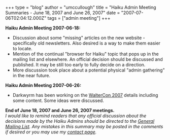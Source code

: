 +++
type = "blog"
author = "umccullough"
title = "Haiku Admin Meeting Summaries - June 18, 2007 and June 26, 2007"
date = "2007-07-06T02:04:12.000Z"
tags = ["admin meeting"]
+++

<p><b>Haiku Admin Meeting 2007-06-18:</b>
<ul>
<li>Discussion about some "missing" articles on the new website - specifically old newsletters. Also desired is a way to make them easier to locate.</li>
<li>Mention of the continual "browser for Haiku" topic that pops up in the mailing list and elsewhere. An official decision should be discussed and published. It may be still too early to fully decide on a direction.</li>
<li>More discussion took place about a potential physical "admin gathering" in the near future.</li>
</ul>
<p><b>Haiku Admin Meeting 2007-06-26:</b>
<ul>
<li>Darkwyrm has been working on the <a href="http://waltercon.haiku-os.org/">WalterCon 2007</a> details including some content. Some ideas were discussed.</li>
</ul>
<b>End of June 18, 2007 and June 26, 2007 meetings.</b>
<br><em>I would like to remind readers that any official discussion about the decisions made by the Haiku Admins should be directed to the <a href="/community/ml#haiku">General Mailing List</a>. Any mistakes in this summary may be posted in the comments if desired or you may use my <a href="/user/12/contact">contact page</a>.</em>
